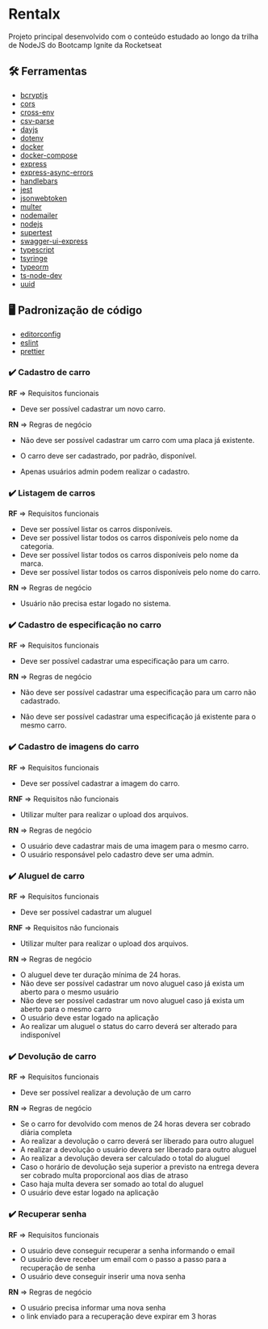 # Rentalx

Projeto principal desenvolvido com o conteúdo estudado ao longo da trilha de NodeJS do Bootcamp Ignite da Rocketseat

## :hammer_and_wrench: Ferramentas

- [bcryptjs](https://www.npmjs.com/package/bcryptjs)
- [cors](https://www.npmjs.com/package/cors)
- [cross-env](https://www.npmjs.com/package/cross-env)
- [csv-parse](https://www.npmjs.com/package/csv-parse)
- [dayjs](https://www.npmjs.com/package/dayjs)
- [dotenv](https://www.npmjs.com/package/dotenv)
- [docker](https://docs.docker.com/)
- [docker-compose](https://docs.docker.com/compose/)
- [express](https://expressjs.com/pt-br/)
- [express-async-errors](https://www.npmjs.com/package/express-async-errors)
- [handlebars](https://www.npmjs.com/package/handlebars)
- [jest](https://jestjs.io/pt-BR/)
- [jsonwebtoken](https://www.npmjs.com/package/jsonwebtoken)
- [multer](https://www.npmjs.com/package/multer)
- [nodemailer](https://www.npmjs.com/package/nodemailer)
- [nodejs](https://nodejs.org/en/docs/)
- [supertest](https://www.npmjs.com/package/supertest)
- [swagger-ui-express](https://www.npmjs.com/package/swagger-ui-express)
- [typescript](https://www.typescriptlang.org/)
- [tsyringe](https://www.npmjs.com/package/tsyringe)
- [typeorm](https://www.npmjs.com/package/typeorm)
- [ts-node-dev](https://www.npmjs.com/package/ts-node-dev)
- [uuid](https://www.npmjs.com/package/uuid)

## :desktop_computer: Padronização de código

- [editorconfig](https://EditorConfig.org)
- [eslint](https://eslint.org/)
- [prettier](https://prettier.io/)

### :heavy_check_mark: Cadastro de carro

**RF** => Requisitos funcionais

- Deve ser possível cadastrar um novo carro.

**RN** => Regras de negócio

- Não deve ser possível cadastrar um carro com uma placa já existente.

- O carro deve ser cadastrado, por padrão, disponível.

- Apenas usuários admin podem realizar o cadastro.

### :heavy_check_mark: Listagem de carros

**RF** => Requisitos funcionais

- Deve ser possível listar os carros disponíveis.
- Deve ser possível listar todos os carros disponíveis pelo nome da categoria.
- Deve ser possível listar todos os carros disponíveis pelo nome da marca.
- Deve ser possível listar todos os carros disponíveis pelo nome do carro.

**RN** => Regras de negócio

- Usuário não precisa estar logado no sistema.

### :heavy_check_mark: Cadastro de especificação no carro

**RF** => Requisitos funcionais

- Deve ser possível cadastrar uma especificação para um carro.

**RN** => Regras de negócio

- Não deve ser possível cadastrar uma especificação para um carro não cadastrado.

- Não deve ser possível cadastrar uma especificação já existente para o mesmo carro.

### :heavy_check_mark: Cadastro de imagens do carro

**RF** => Requisitos funcionais

- Deve ser possível cadastrar a imagem do carro.

**RNF** => Requisitos não funcionais

- Utilizar multer para realizar o upload dos arquivos.

**RN** => Regras de negócio

- O usuário deve cadastrar mais de uma imagem para o mesmo carro.
- O usuário responsável pelo cadastro deve ser uma admin.

### :heavy_check_mark: Aluguel de carro

**RF** => Requisitos funcionais

- Deve ser possível cadastrar um aluguel

**RNF** => Requisitos não funcionais

- Utilizar multer para realizar o upload dos arquivos.

**RN** => Regras de negócio

- O aluguel deve ter duração mínima de 24 horas.
- Não deve ser possível cadastrar um novo aluguel caso já exista um aberto para o mesmo usuário
- Não deve ser possível cadastrar um novo aluguel caso já exista um aberto para o mesmo carro
- O usuário deve estar logado na aplicação
- Ao realizar um aluguel o status do carro deverá ser alterado para indisponível

### :heavy_check_mark: Devolução de carro

**RF** => Requisitos funcionais

- Deve ser possível realizar a devolução de um carro

**RN** => Regras de negócio

- Se o carro for devolvido com menos de 24 horas devera ser cobrado diária completa
- Ao realizar a devolução o carro deverá ser liberado para outro aluguel
- A realizar a devolução o usuário devera ser liberado para outro aluguel
- Ao realizar a devolução devera ser calculado o total do aluguel
- Caso o horário de devolução seja superior a previsto na entrega devera ser cobrado multa proporcional aos dias de atraso
- Caso haja multa devera ser somado ao total do aluguel
- O usuário deve estar logado na aplicação

### :heavy_check_mark: Recuperar senha

**RF** => Requisitos funcionais

- O usuário deve conseguir recuperar a senha informando o email
- O usuário deve receber um email com o passo a passo para a recuperação de senha
- O usuário deve conseguir inserir uma nova senha

**RN** => Regras de negócio

- O usuário precisa informar uma nova senha
- o link enviado para a recuperação deve expirar em 3 horas
